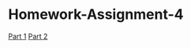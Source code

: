 # Homework-Assignment-4

<a href="https://jhanks89.github.io/Part1/">Part 1</a>
<a href="">Part 2</a>

